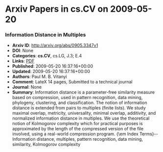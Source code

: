 # Arxiv Papers in cs.CV on 2009-05-20
### Information Distance in Multiples
- **Arxiv ID**: http://arxiv.org/abs/0905.3347v1
- **DOI**: None
- **Categories**: **cs.CV**, cs.LG, J.3; E.4
- **Links**: [PDF](http://arxiv.org/pdf/0905.3347v1)
- **Published**: 2009-05-20 16:37:16+00:00
- **Updated**: 2009-05-20 16:37:16+00:00
- **Authors**: Paul M. B. Vitanyi
- **Comment**: LateX 14 pages, Submitted to a technical journal
- **Journal**: None
- **Summary**: Information distance is a parameter-free similarity measure based on compression, used in pattern recognition, data mining, phylogeny, clustering, and classification. The notion of information distance is extended from pairs to multiples (finite lists). We study maximal overlap, metricity, universality, minimal overlap, additivity, and normalized information distance in multiples. We use the theoretical notion of Kolmogorov complexity which for practical purposes is approximated by the length of the compressed version of the file involved, using a real-world compression program.   {\em Index Terms}-- Information distance, multiples, pattern recognition, data mining, similarity, Kolmogorov complexity



